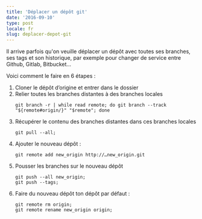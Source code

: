 ```yaml
---
title: 'Déplacer un dépôt git'
date: '2016-09-10'
type: post
locale: fr
slug: deplacer-depot-git
---
```


Il arrive parfois qu'on veuille déplacer un dépôt avec toutes ses branches, ses tags et son historique, par exemple pour changer de service entre Github, Gitlab, Bitbucket…

<!-- more -->

Voici comment le faire en 6 étapes :

1.  Cloner le dépôt d’origine et entrer dans le dossier
1.  Relier toutes les branches distantes à des branches locales
    ```
    git branch -r | while read remote; do git branch --track "${remote#origin/}" "$remote"; done
    ```
1.  Récupérer le contenu des branches distantes dans ces branches locales
    ```
    git pull --all;
    ```
1.  Ajouter le nouveau dépôt :
    ```
    git remote add new_origin http://…new_origin.git
    ```
1.  Pousser les branches sur le nouveau dépôt
    ```
    git push --all new_origin;
    git push --tags;
    ```
1.  Faire du nouveau dépôt ton dépôt par défaut :
    ```
    git remote rm origin;
    git remote rename new_origin origin;
    ```
